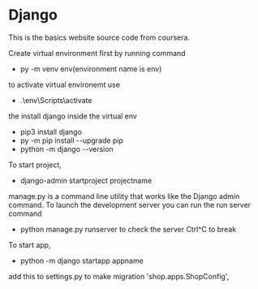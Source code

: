 # Django

This is the basics website source code from coursera.

Create virtual environment first by running command
 - py -m venv env(environment name is env)
 
 to activate virtual environemt use
  -  .\env\Scripts\activate

the  install django inside the virtual env
- pip3 install django
- py -m pip install --upgrade pip
- python -m django --version

To start project,
- django-admin startproject projectname

manage.py is a command line utility that works like the Django admin command. 
To launch the development server you can run the run server command
- python manage.py runserver to check the server
Ctrl^C to break

To start app,
- python -m django startapp appname

add this to settings.py to make migration
'shop.apps.ShopConfig',
